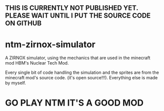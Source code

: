 ## THIS IS CURRENTLY NOT PUBLISHED YET. PLEASE WAIT UNTIL I PUT THE SOURCE CODE ON GITHUB
# ntm-zirnox-simulator
A ZIRNOX simulator, using the mechanics that are used in the minecraft mod HBM's Nuclear Tech Mod. 

Every single bit of code handling the simulation and the sprites are from the minecraft mod's source code. (it's open source!!!). Everything else is made by myself.
# GO PLAY NTM IT'S A GOOD MOD
